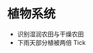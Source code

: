 <!--
 * @Description: your project
 * @version: 1.0
 * @Author: Pionpill
 * @LastEditors: Pionpill
 * @Date: 2022-07-17 12:09:55
 * @LastEditTime: 2022-07-17 12:10:27
-->
# 植物系统
- 识别湿润农田与干燥农田
- 下雨天部分植被两倍 Tick